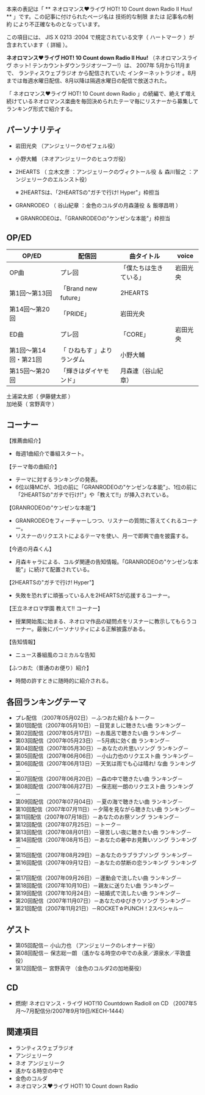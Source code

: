 本来の表記は「 ** ネオロマンス♥ライヴ HOT! 10 Count down Radio II Huu!  ** 」です。この記事に付けられたページ名は
技術的な制限  または  記事名の制約  により不正確なものとなっています。

この項目には、  JIS X 0213  :2004 で規定されている文字（  ハートマーク  ）が含まれています（  詳細  ）。

**ネオロマンス♥ライヴ HOT! 10 Count down Radio II Huu!** （ネオロマンスライヴ ホット!
テンカウントダウンラジオツーフー!）は、  2007年  5月から11月まで、  ランティスウェブラジオ  から配信されていた  インターネットラジオ
。8月までは毎週水曜日配信、8月以降は隔週水曜日の配信で放送された。

「  ネオロマンス♥ライヴ HOT! 10 Count down Radio
」の続編で、絶えず増え続けているネオロマンス楽曲を毎回決められたテーマ毎にリスナーから募集してランキング形式で紹介する。

##  パーソナリティ  

  * 岩田光央  （アンジェリークのゼフェル役） 
  * 小野大輔  （ネオアンジェリークのヒュウガ役） 
  * 2HEARTS  （  立木文彦  ：アンジェリークのヴィクトール役 ＆  森川智之  ：アンジェリークのエルンスト役） 

     ※ 2HEARTSは、「2HEARTSの"ガチで行け! Hyper"」枠担当 

  * GRANRODEO  （  谷山紀章  ：金色のコルダの月森蓮役 ＆  飯塚昌明  ） 

     ※ GRANRODEOは、「GRANRODEOの"ケンゼンな本能"」枠担当 

##  OP/ED  

OP/ED  |  配信回  |  曲タイトル  |  voice   
---|---|---|---  
OP曲  |  プレ回  |  「僕たちは生きている」  |  岩田光央   
第1回～第13回  |  「Brand new future」  |  2HEARTS   
第14回～第20回  |  「PRIDE」  |  岩田光央   
ED曲  |  プレ回  |  「CORE」  |  岩田光央   
第1回～第14回・第21回  |  「  ひねもす  」よりランダム  |  小野大輔   
第15回～第20回  |  「輝きはダイヤモンド」  |  月森連（谷山紀章）   
土浦梁太郎（  伊藤健太郎  ）  
加地葵（  宮野真守  ）  
  
##  コーナー  

【推薦曲紹介】

  * 毎週1曲紹介で番組スタート。 

【テーマ毎の曲紹介】

  * テーマに対するランキングの発表。 
  * 6位以降MCが、3位の前に「GRANRODEOの"ケンゼンな本能"」、1位の前に「2HEARTSの"ガチで行け!"」や「教えて!!」が挿入されている。 

【GRANRODEOの"ケンゼンな本能"】

  * GRANRODEOをフィーチャーしつつ、リスナーの質問に答えてくれるコーナー。 
  * リスナーのリクエストによるテーマを使い、月一で即興で曲を披露する。 

【今週の月森くん】

  * 月森キャラによる、コルダ関連の告知情報。「GRANRODEOの"ケンゼンな本能"」に続けて配置されている。 

【2HEARTSの"ガチで行け! Hyper"】

  * 失敗を恐れずに頑張っている人を2HEARTSが応援するコーナー。 

【王立ネオロマ学園 教えて!! コーナー】

  * 授業開始風に始まる、ネオロマ作品の疑問点をリスナーに教示してもらうコーナー。最後にパーソナリティによる正解披露がある。 

【告知情報】

  * ニュース番組風のコミカルな告知 

【ふつおた（普通のお便り）紹介】

  * 時間の許すときに随時的に紹介される。 

##  各回ランキングテーマ  

  * プレ配信 （2007年05月02日）－ふつおた紹介＆トーク－ 
  * 第01回配信（2007年05月10日）－目覚ましに聴きたい曲 ランキング－ 
  * 第02回配信（2007年05月17日）－お風呂で聴きたい曲 ランキング－ 
  * 第03回配信（2007年05月23日）－5月病に効く曲 ランキング－ 
  * 第04回配信（2007年05月30日）－あなたの片思いソング ランキング－ 
  * 第05回配信（2007年06月06日）－小山力也のリクエスト曲 ランキング－ 
  * 第06回配信（2007年06月13日）－天気は雨でも心は晴れ! な曲 ランキング－ 
  * 第07回配信（2007年06月20日）－森の中で聴きたい曲 ランキング－ 
  * 第08回配信（2007年06月27日）－保志総一朗のリクエスト曲 ランキング－ 
  * 第09回配信（2007年07月04日）－夏の海で聴きたい曲 ランキング－ 
  * 第10回配信（2007年07月11日）－夕陽を見ながら聴きたい曲 ランキング－ 
  * 第11回配信（2007年07月18日）－あなたのお祭ソング ランキング－ 
  * 第12回配信（2007年07月25日）－トーク－ 
  * 第13回配信（2007年08月01日）－寝苦しい夜に聴きたい曲 ランキング－ 
  * 第14回配信（2007年08月15日）－あなたの暑中お見舞いソング ランキング－ 
  * 第15回配信（2007年08月29日）－あなたのラブラブソング ランキング－ 
  * 第16回配信（2007年09月12日）－あなたの禁断の恋ランキング ランキング－ 
  * 第17回配信（2007年09月26日）－運動会で流したい曲 ランキング－ 
  * 第18回配信（2007年10月10日）－親友に送りたい曲 ランキング－ 
  * 第19回配信（2007年10月24日）－結婚式で流したい曲 ランキング－ 
  * 第20回配信（2007年11月07日）－あなたのゆびきりソング ランキング－ 
  * 第21回配信（2007年11月21日）－ROCKET☆PUNCH！2スペシャル－ 

##  ゲスト  

  * 第05回配信－  小山力也  （アンジェリークのレオナード役） 
  * 第08回配信－  保志総一朗  （遙かなる時空の中での永泉／源泉水／平敦盛役） 
  * 第12回配信－  宮野真守  （金色のコルダ2の加地葵役） 

##  CD  

  * 燃焼! ネオロマンス・ライヴ HOT!10 Countdown RadioII on CD （2007年5月～7月配信分/2007年9月19日/KECH-1444） 

##  関連項目  

  * ランティスウェブラジオ 
  * アンジェリーク 
  * ネオ アンジェリーク 
  * 遙かなる時空の中で 
  * 金色のコルダ 
  * ネオロマンス♥ライヴ HOT! 10 Count down Radio 

